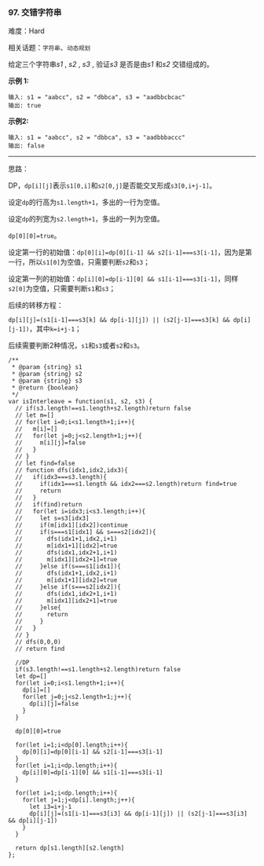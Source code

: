 ### 97. 交错字符串

难度：Hard

相关话题：`字符串`、`动态规划`

给定三个字符串*s1* , *s2* , *s3* , 验证*s3* 是否是由*s1* 和*s2* 交错组成的。



**示例 1:** 



```
输入: s1 = "aabcc", s2 = "dbbca", s3 = "aadbbcbcac"
输出: true
```


**示例2:** 



```
输入: s1 = "aabcc", s2 = "dbbca", s3 = "aadbbbaccc"
输出: false
```



-----

思路：

DP，`dp[i][j]`表示`s1[0,i]`和`s2[0,j]`是否能交叉形成`s3[0,i+j-1]`。

设定`dp`的行高为`s1.length+1`，多出的一行为空值。

设定`dp`的列宽为`s2.length+1`，多出的一列为空值。

`dp[0][0]=true`。

设定第一行的初始值：`dp[0][i]=dp[0][i-1] && s2[i-1]===s3[i-1]`，因为是第一行，所以`s1[0]`为空值，只需要判断`s2`和`s3`；

设定第一列的初始值：`dp[i][0]=dp[i-1][0] && s1[i-1]===s3[i-1]`，同样`s2[0]`为空值，只需要判断`s1`和`s3`；

后续的转移方程：

`dp[i][j]=(s1[i-1]===s3[k] && dp[i-1][j]) || (s2[j-1]===s3[k] && dp[i][j-1])`，其中`k=i+j-1`；

后续需要判断2种情况，`s1`和`s3`或者`s2`和`s3`。

```
/**
 * @param {string} s1
 * @param {string} s2
 * @param {string} s3
 * @return {boolean}
 */
var isInterleave = function(s1, s2, s3) {
  // if(s3.length!==s1.length+s2.length)return false
  // let m=[]
  // for(let i=0;i<s1.length+1;i++){
  //   m[i]=[]
  //   for(let j=0;j<s2.length+1;j++){
  //     m[i][j]=false
  //   }
  // }
  // let find=false
  // function dfs(idx1,idx2,idx3){
  //   if(idx3===s3.length){
  //     if(idx1===s1.length && idx2===s2.length)return find=true
  //     return
  //   }
  //   if(find)return
  //   for(let i=idx3;i<s3.length;i++){
  //     let s=s3[idx3]
  //     if(m[idx1][idx2])continue
  //     if(s===s1[idx1] && s===s2[idx2]){
  //       dfs(idx1+1,idx2,i+1)
  //       m[idx1+1][idx2]=true  
  //       dfs(idx1,idx2+1,i+1)
  //       m[idx1][idx2+1]=true
  //     }else if(s===s1[idx1]){
  //       dfs(idx1+1,idx2,i+1)
  //       m[idx1+1][idx2]=true
  //     }else if(s===s2[idx2]){
  //       dfs(idx1,idx2+1,i+1)
  //       m[idx1][idx2+1]=true
  //     }else{
  //       return
  //     }
  //   }
  // }
  // dfs(0,0,0)
  // return find
  
  //DP
  if(s3.length!==s1.length+s2.length)return false
  let dp=[]
  for(let i=0;i<s1.length+1;i++){
    dp[i]=[]
    for(let j=0;j<s2.length+1;j++){
      dp[i][j]=false
    }
  }
  
  dp[0][0]=true
  
  for(let i=1;i<dp[0].length;i++){
    dp[0][i]=dp[0][i-1] && s2[i-1]===s3[i-1]
  }
  for(let i=1;i<dp.length;i++){
    dp[i][0]=dp[i-1][0] && s1[i-1]===s3[i-1]
  }

  for(let i=1;i<dp.length;i++){
    for(let j=1;j<dp[i].length;j++){
      let i3=i+j-1
      dp[i][j]=(s1[i-1]===s3[i3] && dp[i-1][j]) || (s2[j-1]===s3[i3] && dp[i][j-1])
    }
  }

  return dp[s1.length][s2.length]
};
```

